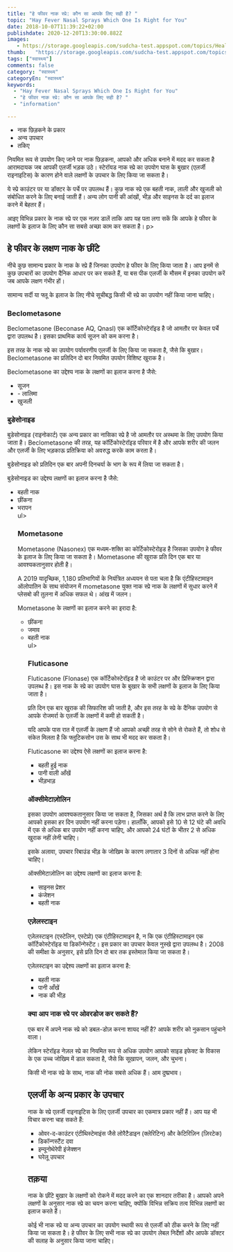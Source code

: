```yaml
---
title: "हे फीवर नाक स्प्रे: कौन सा आपके लिए सही है? "
topic: "Hay Fever Nasal Sprays Which One Is Right for You"
date: 2018-10-07T11:39:22+02:00
publishdate: 2020-12-20T13:30:00.882Z
images: 
   - https://storage.googleapis.com/sudcha-test.appspot.com/topics/Health/default-selection/3.jpg
thumb:   "https://storage.googleapis.com/sudcha-test.appspot.com/topics/Health/default-selection/thumb/3.jpg"
tags: ["स्वास्थ्य"]
comments: false
category: "स्वास्थ्य"
categoryEn: "स्वास्थ्य"
keywords: 
  - "Hay Fever Nasal Sprays Which One Is Right for You"
  - "हे फीवर नाक स्प्रे: कौन सा आपके लिए सही है? "
  - "information"

---
```

<ul> <li> नाक छिड़कने के प्रकार </li> <li> अन्य उपचार </li> <li> तकिए </li> </ul> <p> नियमित रूप से उपयोग किए जाने पर नाक छिड़कना, आपको और अधिक बनाने में मदद कर सकता है आरामदायक जब आपकी एलर्जी भड़क उठे। स्टेरॉयड नाक स्प्रे का उपयोग घास के बुखार (एलर्जी राइनाइटिस) के कारण होने वाले लक्षणों के उपचार के लिए किया जा सकता है। </p> <p> ये स्प्रे काउंटर पर या डॉक्टर के पर्चे पर उपलब्ध हैं। कुछ नाक स्प्रे एक बहती नाक, लाली और खुजली को संबोधित करने के लिए बनाई जाती हैं। अन्य लोग पानी की आंखों, भीड़ और साइनस के दर्द का इलाज करने में बेहतर हैं। </p> <p> आइए विभिन्न प्रकार के नाक स्प्रे पर एक नज़र डालें ताकि आप यह पता लगा सकें कि आपके हे फीवर के लक्षणों के इलाज के लिए कौन सा सबसे अच्छा काम कर सकता है। p> <h2> हे फीवर के लक्षण नाक के छींटे </h2> <p> नीचे कुछ सामान्य प्रकार के नाक के स्प्रे हैं जिनका उपयोग हे फीवर के लिए किया जाता है। आप इनमें से कुछ उपचारों का उपयोग दैनिक आधार पर कर सकते हैं, या बस पीक एलर्जी के मौसम में इनका उपयोग करें जब आपके लक्षण गंभीर हों। </p> <p> सामान्य सर्दी या फ्लू के इलाज के लिए नीचे सूचीबद्ध किसी भी स्प्रे का उपयोग नहीं किया जाना चाहिए। </p> <h3> Beclometasone </h3> <p> Beclometasone (Beconase AQ, Qnasl) एक कॉर्टिकोस्टेरॉइड है जो आमतौर पर केवल पर्चे द्वारा उपलब्ध है। इसका प्राथमिक कार्य सूजन को कम करना है। </p> <p> इस तरह के नाक स्प्रे का उपयोग पर्यावरणीय एलर्जी के लिए किया जा सकता है, जैसे कि बुखार। Beclometasone का प्रतिदिन दो बार नियमित उपयोग विशिष्ट खुराक है। </p> <p> Beclometasone का उद्देश्य नाक के लक्षणों का इलाज करना है जैसे: </p> <ul> <li> सूजन </li> <li> - लालिमा </li> <li> खुजली </li> </ul> <h3> बुडेसोनाइड </h3> <p> बुडेसोनाइड (राइनोकार्ट) एक अन्य प्रकार का नासिका स्प्रे है जो आमतौर पर अस्थमा के लिए उपयोग किया जाता है। Beclometasone की तरह, यह कॉर्टिकोस्टेरॉइड परिवार में है और आपके शरीर की जलन और एलर्जी के लिए भड़काऊ प्रतिक्रिया को अवरुद्ध करके काम करता है। </p> <p> बुडेसोनाइड को प्रतिदिन एक बार अपनी दिनचर्या के भाग के रूप में लिया जा सकता है। </p> <p> बुडेसोनाइड का उद्देश्य लक्षणों का इलाज करना है जैसे: </p> <ul> <li> बहती नाक </li> <li> छींकना </li> <li> भरापन </li> </li> ul> <h3> Mometasone </h3> <p> Mometasone (Nasonex) एक मध्यम-शक्ति का कोर्टिकोस्टेरोइड है जिसका उपयोग हे फीवर के इलाज के लिए किया जा सकता है। Mometasone की खुराक प्रति दिन एक बार या आवश्यकतानुसार होती है। </p> <p> A 2019 यादृच्छिक, 1,180 प्रतिभागियों के नियंत्रित अध्ययन से पता चला है कि एंटीहिस्टामाइन ऑलोपातिन के साथ संयोजन में mometasone युक्त नाक स्प्रे नाक के लक्षणों में सुधार करने में प्लेसबो की तुलना में अधिक सफल थे। आंख में जलन। </p> <p> Mometasone के लक्षणों का इलाज करने का इरादा है: </p> <ul> <li> छींकना </li> <li> जमाव </li> <li> बहती नाक </li> </li> ul> <h3> Fluticasone </h3> <p> Fluticasone (Flonase) एक कॉर्टिकोस्टेरॉइड है जो काउंटर पर और प्रिस्क्रिप्शन द्वारा उपलब्ध है। इस नाक के स्प्रे का उपयोग घास के बुखार के सभी लक्षणों के इलाज के लिए किया जाता है। </p> <p> प्रति दिन एक बार खुराक की सिफारिश की जाती है, और इस तरह के स्प्रे के दैनिक उपयोग से आपके रोजमर्रा के एलर्जी के लक्षणों में कमी हो सकती है। </p> <p> यदि आपके पास रात में एलर्जी के लक्षण हैं जो आपको अच्छी तरह से सोने से रोकते हैं, तो शोध से संकेत मिलता है कि फ्लूटिकसोन उस के साथ भी मदद कर सकता है। </p> <p> Fluticasone का उद्देश्य ऐसे लक्षणों का इलाज करना है: </p> <ul> <li> बहती हुई नाक </li> <li> पानी वाली आँखें </li> <li> भीड़भाड़ </li> </ul> <h3> ऑक्सीमेटाज़ोलिन </h3> <p: ऑक्सीमेटेज़ोलिन (अफरीन) अनुनासिक decongestant है, जिसे आप एक स्टेरॉयड उपचार से अधिक पसंद कर सकते हैं। </p> <p> इसका उपयोग आवश्यकतानुसार किया जा सकता है, जिसका अर्थ है कि लाभ प्राप्त करने के लिए आपको इसका हर दिन उपयोग नहीं करना पड़ेगा। हालाँकि, आपको इसे 10 से 12 घंटे की अवधि में एक से अधिक बार उपयोग नहीं करना चाहिए, और आपको 24 घंटों के भीतर 2 से अधिक खुराक नहीं लेनी चाहिए। </p> <p> इसके अलावा, उपचार रिबाउंड भीड़ के जोखिम के कारण लगातार 3 दिनों से अधिक नहीं होना चाहिए। </p> <p> ऑक्सीमेटाज़ोलिन का उद्देश्य लक्षणों का इलाज करना है: </p> <ul> <li > साइनस प्रेशर </li> <li> कंजेशन </li> <li> बहती नाक </li> </ul> <h3> एज़ेलस्टाइन </h3> <p> एज़ेलस्टाइन (एस्टेलिन, एस्टेप्रो) एक एंटीहिस्टामाइन है, न कि एक एंटीहिस्टामाइन एक कॉर्टिकोस्टेरॉइड या डिकॉन्गेस्टेंट। इस प्रकार का उपचार केवल नुस्खे द्वारा उपलब्ध है। 2008 की समीक्षा के अनुसार, इसे प्रति दिन दो बार तक इस्तेमाल किया जा सकता है। </p> <p> एज़ेलस्टाइन का उद्देश्य लक्षणों का इलाज करना है: </p> <ul> <li> बहती नाक </li> <li > पानी आँखें </li> <li> नाक की भीड़ </li> </ul> <h3> क्या आप नाक स्प्रे पर ओवरडोज कर सकते हैं? </h3> <p> एक बार में अपने नाक स्प्रे को डबल-डोज़ करना शायद नहीं है? आपके शरीर को नुकसान पहुंचाने वाला। </p> <p> लेकिन स्टेरॉइड नेज़ल स्प्रे का नियमित रूप से अधिक उपयोग आपको साइड इफेक्ट के विकास के एक उच्च जोखिम में डाल सकता है, जैसे कि सूखापन, जलन, और चुभना। </p> <p> किसी भी नाक स्प्रे के साथ, नाक की नोक सबसे अधिक हैं। आम दुष्प्रभाव। </p> <h2> एलर्जी के अन्य प्रकार के उपचार </h2> <p> नाक के स्प्रे एलर्जी राइनाइटिस के लिए एलर्जी उपचार का एकमात्र प्रकार नहीं हैं। आप यह भी विचार करना चाह सकते हैं: </p> <ul> <li> ओवर-द-काउंटर एंटीथिस्टेमाइंस जैसे लोरैटैडाइन (क्लेरिटिन) और केटिरिज़िन (ज़िरटेक) </li> <li> डिकॉन्गस्टैंट दवा </li> <li> इम्यूनोथेरेपी इंजेक्शन </li> <li> घरेलू उपचार </li> </ul> <h2> तक़या </h2> <p> नाक के छींटे बुखार के लक्षणों को रोकने में मदद करने का एक शानदार तरीका है। आपको अपने लक्षणों के अनुसार नाक स्प्रे का चयन करना चाहिए, क्योंकि विभिन्न सक्रिय तत्व विभिन्न लक्षणों का इलाज करते हैं। </P> <p> कोई भी नाक स्प्रे या अन्य उपचार का उपयोग स्थायी रूप से एलर्जी को ठीक करने के लिए नहीं किया जा सकता है। हे फीवर के लिए सभी नाक स्प्रे का उपयोग लेबल निर्देशों और आपके डॉक्टर की सलाह के अनुसार किया जाना चाहिए। </p> 